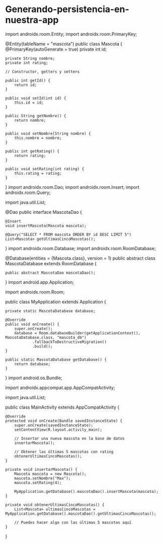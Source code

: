 # Generando-persistencia-en-nuestra-app
import androidx.room.Entity;
import androidx.room.PrimaryKey;

@Entity(tableName = "mascota")
public class Mascota {
    @PrimaryKey(autoGenerate = true)
    private int id;

    private String nombre;
    private int rating;

    // Constructor, getters y setters

    public int getId() {
        return id;
    }

    public void setId(int id) {
        this.id = id;
    }

    public String getNombre() {
        return nombre;
    }

    public void setNombre(String nombre) {
        this.nombre = nombre;
    }

    public int getRating() {
        return rating;
    }

    public void setRating(int rating) {
        this.rating = rating;
    }
}
import androidx.room.Dao;
import androidx.room.Insert;
import androidx.room.Query;

import java.util.List;

@Dao
public interface MascotaDao {

    @Insert
    void insertMascota(Mascota mascota);

    @Query("SELECT * FROM mascota ORDER BY id DESC LIMIT 5")
    List<Mascota> getUltimasCincoMascotas();
}
import androidx.room.Database;
import androidx.room.RoomDatabase;

@Database(entities = {Mascota.class}, version = 1)
public abstract class MascotaDatabase extends RoomDatabase {

    public abstract MascotaDao mascotaDao();
}
import android.app.Application;

import androidx.room.Room;

public class MyApplication extends Application {

    private static MascotaDatabase database;

    @Override
    public void onCreate() {
        super.onCreate();
        database = Room.databaseBuilder(getApplicationContext(), MascotaDatabase.class, "mascota_db")
                .fallbackToDestructiveMigration()
                .build();
    }

    public static MascotaDatabase getDatabase() {
        return database;
    }
}
import android.os.Bundle;

import androidx.appcompat.app.AppCompatActivity;

import java.util.List;

public class MainActivity extends AppCompatActivity {

    @Override
    protected void onCreate(Bundle savedInstanceState) {
        super.onCreate(savedInstanceState);
        setContentView(R.layout.activity_main);

        // Insertar una nueva mascota en la base de datos
        insertarMascota();

        // Obtener las últimas 5 mascotas con rating
        obtenerUltimasCincoMascotas();
    }

    private void insertarMascota() {
        Mascota mascota = new Mascota();
        mascota.setNombre("Max");
        mascota.setRating(4);

        MyApplication.getDatabase().mascotaDao().insertMascota(mascota);
    }

    private void obtenerUltimasCincoMascotas() {
        List<Mascota> ultimasCincoMascotas = MyApplication.getDatabase().mascotaDao().getUltimasCincoMascotas();

        // Puedes hacer algo con las últimas 5 mascotas aquí
    }
}
